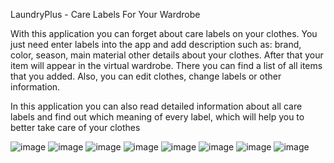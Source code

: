 LaundryPlus - Care Labels For Your Wardrobe

With this application you can forget about care labels on your clothes. You just need enter labels into the app and add description such as: brand, color, season, main material other details about your clothes. After that your item will appear in the virtual wardrobe. There you can find a list of all items that you added. Also, you can edit clothes, change labels or other information.

In this application you can also read detailed information about all care labels and find out which meaning of every label, which will help you to better take care of your clothes




![image](https://github.com/Dovahkiin169/CareLabelsApp/blob/master/Screenshots/1.png?raw=true)
![image](https://github.com/Dovahkiin169/CareLabelsApp/blob/master/Screenshots/2.png?raw=true)
![image](https://github.com/Dovahkiin169/CareLabelsApp/blob/master/Screenshots/3.png?raw=true)
![image](https://github.com/Dovahkiin169/CareLabelsApp/blob/master/Screenshots/4.png?raw=true)
![image](https://github.com/Dovahkiin169/CareLabelsApp/blob/master/Screenshots/5.png?raw=true)
![image](https://github.com/Dovahkiin169/CareLabelsApp/blob/master/Screenshots/6.png?raw=true)
![image](https://github.com/Dovahkiin169/CareLabelsApp/blob/master/Screenshots/7.png?raw=true)
![image](https://github.com/Dovahkiin169/CareLabelsApp/blob/master/Screenshots/8.png?raw=true)
